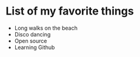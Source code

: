# List of my favorite things
- Long walks on the beach
- Disco dancing
- Open source
- Learning Github
